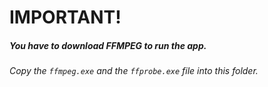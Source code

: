 # IMPORTANT!
##### You have to download FFMPEG to run the app.
###### Copy the `ffmpeg.exe` and the `ffprobe.exe` file into this folder.
